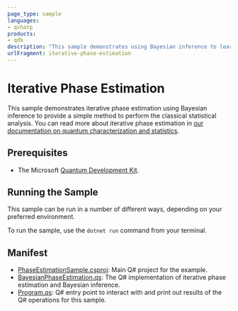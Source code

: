 ```yaml
---
page_type: sample
languages:
- qsharp
products:
- qdk
description: "This sample demonstrates using Bayesian inference to learn phases of quantum operations."
urlFragment: iterative-phase-estimation
---
```


# Iterative Phase Estimation

This sample demonstrates iterative phase estimation using Bayesian inference to provide a simple method to perform the classical statistical analysis. You can read more about iterative phase estimation in [our documentation on quantum characterization and statistics](https://docs.microsoft.com/quantum/libraries/standard/characterization#iterative-phase-estimation).

## Prerequisites

- The Microsoft [Quantum Development Kit](https://docs.microsoft.com/quantum/install-guide/).

## Running the Sample

This sample can be run in a number of different ways, depending on your preferred environment.

To run the sample, use the `dotnet run` command from your terminal. 

## Manifest

- [PhaseEstimationSample.csproj](https://github.com/microsoft/Quantum/tree/main/samples/characterization/phase-estimation/PhaseEstimationSample.csproj): Main Q# project for the example.
- [BayesianPhaseEstimation.qs](https://github.com/microsoft/Quantum/tree/main/samples/characterization/phase-estimation/BayesianPhaseEstimation.qs): The Q# implementation of iterative phase estimation and Bayesian inference.
- [Program.qs](https://github.com/microsoft/Quantum/tree/main/samples/characterization/phase-estimation/Program.qs): Q# entry point to interact with and print out results of the Q# operations for this sample.
